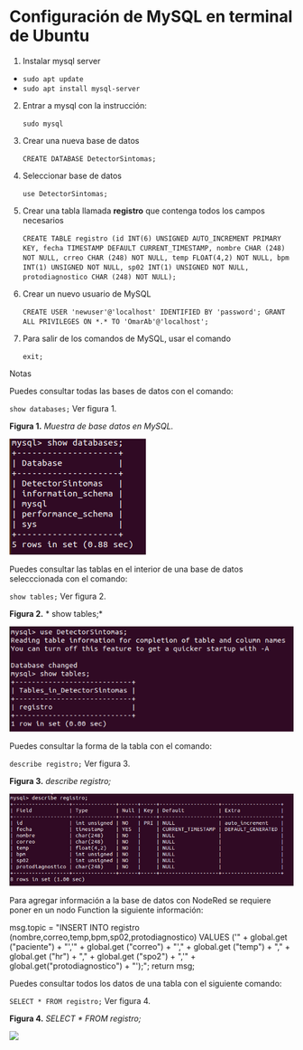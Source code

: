 # Configuración de MySQL en terminal de Ubuntu

1. Instalar mysql server
+ `sudo apt update`
+ `sudo apt install mysql-server`

2. Entrar a mysql con la instrucción:
   
   `sudo mysql`

3. Crear una nueva base de datos
   
    `CREATE DATABASE DetectorSintomas;`

4. Seleccionar base de datos 
   
    `use DetectorSintomas;`

5. Crear una tabla llamada **registro** que contenga todos los campos necesarios
    
    `CREATE TABLE registro (id INT(6) UNSIGNED AUTO_INCREMENT PRIMARY KEY, fecha TIMESTAMP DEFAULT CURRENT_TIMESTAMP, nombre CHAR (248) NOT NULL, crreo CHAR (248) NOT NULL, temp FLOAT(4,2) NOT NULL, bpm INT(1) UNSIGNED NOT NULL, sp02 INT(1) UNSIGNED NOT NULL, protodiagnostico CHAR (248) NOT NULL);`

6. Crear un nuevo usuario de MySQL

    `CREATE USER 'newuser'@'localhost' IDENTIFIED BY 'password';
    GRANT ALL PRIVILEGES ON *.* TO 'OmarAb'@'localhost';`


7. Para salir de los comandos de MySQL, usar el comando
   
    `exit;`

Notas

Puedes consultar todas las bases de datos con el comando:
    
`show databases;` Ver figura 1.

**Figura 1.** *Muestra de base datos en MySQL.*

![](https://github.com/OmarAbundis/Detector-sintomas-COVID/blob/main/Figuras/Show%20databases.PNG)

Puedes consultar las tablas en el interior de una base de datos selecccionada con el comando: 
    
`show tables;` Ver figura 2.

**Figura 2.** * show tables;*

![](https://github.com/OmarAbundis/Detector-sintomas-COVID/blob/main/Figuras/Show%20tables.PNG)

Puedes consultar la forma de la tabla con el comando:

`describe registro;` Ver figura 3.

**Figura 3.** *describe registro;*

![](https://github.com/OmarAbundis/Detector-sintomas-COVID/blob/main/Figuras/Describe%20registro.PNG)

Para agregar información a la base de datos con NodeRed se requiere poner en un nodo Function la siguiente información:

msg.topic = "INSERT INTO registro (nombre,correo,temp,bpm,sp02,protodiagnostico) VALUES ('" + global.get ("paciente") + "','" + global.get ("correo") + "'," + global.get ("temp") + "," + global.get ("hr") + "," + global.get ("spo2") + ",'" + global.get("protodiagnostico") + "');"; return msg;

Puedes consultar todos los datos de una tabla con el siguiente comando:

`SELECT * FROM registro;` Ver figura 4.

**Figura 4.** *SELECT * FROM registro;*

![](https://github.com/OmarAbundis/Detector-sintomas-COVID/blob/main/MySQL%20configuraci%C3%B3n/SELECT%20FROM%20registro.PNG)


